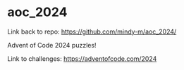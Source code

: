 # aoc_2024

Link back to repo: https://github.com/mindy-m/aoc_2024/


Advent of Code 2024 puzzles!

Link to challenges: https://adventofcode.com/2024
